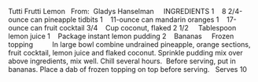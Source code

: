 Tutti Frutti Lemon
 
From:  Gladys Hanselman
 
 
INGREDIENTS
1    8 2/4-ounce can pineapple tidbits 
1    11-ounce can mandarin oranges
1    17-ounce can fruit cocktail
3/4    Cup coconut, flaked
2 1/2     Tablespoon lemon juice
1    Package instant lemon pudding
2    Bananas
    Frozen topping
    
 
 
In large bowl combine undrained pineapple, orange sections, fruit cocktail, lemon juice and flaked coconut.
Sprinkle pudding mix over above ingredients, mix well. 
Chill several hours.  Before serving, put in bananas.
Place a dab of frozen topping on top before serving. 
 
Serves 10
 
